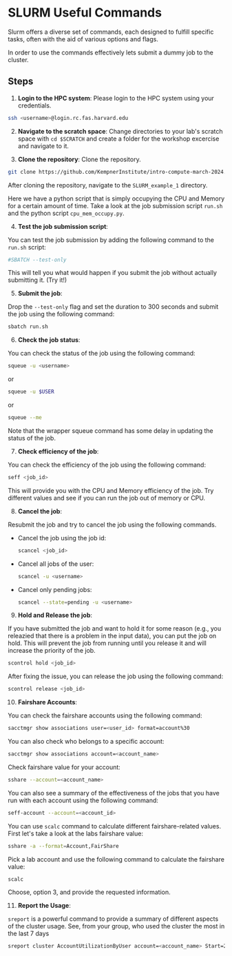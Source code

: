 # SLURM Useful Commands

Slurm offers a diverse set of commands, each designed to fulfill specific tasks, often with the aid of various options and flags. 

In order to use the commands effectively lets submit a dummy job to the cluster. 

## Steps

1. **Login to the HPC system**: Please login to the HPC system using your credentials.

```bash
ssh <username>@login.rc.fas.harvard.edu
```

2. **Navigate to the scratch space**: Change directories to your lab's scratch space with `cd $SCRATCH` and create a folder for the workshop excercise and navigate to it.

3. **Clone the repository**: Clone the repository.

```bash
git clone https://github.com/KempnerInstitute/intro-compute-march-2024.git
```

After cloning the repository, navigate to the `SLURM_example_1` directory.

Here we have a python script that is simply occupying the CPU and Memory for a certain amount of time. Take a look at the job submission script `run.sh` and the python script `cpu_mem_occupy.py`.

4. **Test the job submission script**: 

You can test the job submission by adding the following command to the `run.sh` script:

```bash
#SBATCH --test-only
```

This will tell you what would happen if you submit the job without actually submitting it. (Try it!)

5. **Submit the job**: 

Drop the `--test-only` flag and set the duration to 300 seconds and submit the job using the following command:

```bash
sbatch run.sh
```

6. **Check the job status**:

You can check the status of the job using the following command:

```bash
squeue -u <username> 
```
or 

```bash
squeue -u $USER
```
or 

```bash
squeue --me
```

Note that the wrapper squeue command has some delay in updating the status of the job.

7. **Check efficiency of the job**:

You can check the efficiency of the job using the following command:

```bash
seff <job_id>
```
This will provide you with the CPU and Memory efficiency of the job. Try different values and see if you can run the job out of memory or CPU.

8. **Cancel the job**:

Resubmit the job and try to cancel the job using the following commands.

- Cancel the job using the job id:

    ```bash
    scancel <job_id>
    ```
- Cancel all jobs of the user:

    ```bash
    scancel -u <username>
    ```
- Cancel only pending jobs:

    ```bash
    scancel --state=pending -u <username>
    ```


9. **Hold and Release the job**:

If you have submitted the job and want to hold it for some reason (e.g., you releazied that there is a problem in the input data), you can put the job on hold. This will prevent the job from running until you release it and will increase the priority of the job.

```bash
scontrol hold <job_id>
```
After fixing the issue, you can release the job using the following command:

```bash
scontrol release <job_id>
```

10. **Fairshare Accounts**:

You can check the fairshare accounts using the following command:

```bash
sacctmgr show associations user=<user_id> format=account%30
```
You can also check who belongs to a specific account:

```bash
sacctmgr show associations account=<account_name>
```

Check fairshare value for your account:

```bash
sshare --account=<account_name>
```
You can also see a summary of the effectiveness of the jobs that you have run with each account using the following command:

```bash
seff-account --account=<account_id> 
```

You can use `scalc` command to calculate different fairshare-related values. First let's take a look at the labs fairshare value:

```bash
sshare -a --format=Account,FairShare
```
Pick a lab account and use the following command to calculate the fairshare value:

```bash
scalc
``` 
Choose, option 3, and provide the requested information.


11. **Report the Usage**:

`sreport` is a powerful command to provide a summary of different aspects of the cluster usage. See, from your group, who used the cluster the most in the last 7 days

```bash
sreport cluster AccountUtilizationByUser account=<account_name> Start=2024-03-21 End=2024-03-28
```



